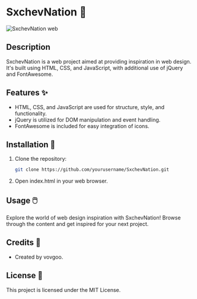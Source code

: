 # SxchevNation 🌟

![SxchevNation web](https://i.imgur.com/XZm7z7l.png)

## Description
SxchevNation is a web project aimed at providing inspiration in web design. It's built using HTML, CSS, and JavaScript, with additional use of jQuery and FontAwesome.

## Features ✨
- HTML, CSS, and JavaScript are used for structure, style, and functionality.
- jQuery is utilized for DOM manipulation and event handling.
- FontAwesome is included for easy integration of icons.

## Installation 🚀
1. Clone the repository:
   ```bash
   git clone https://github.com/yourusername/SxchevNation.git
2. Open index.html in your web browser.

## Usage 🖱️
Explore the world of web design inspiration with SxchevNation! Browse through the content and get inspired for your next project.

## Credits 👏
- Created by vovgoo.

## License 📝
This project is licensed under the MIT License.
